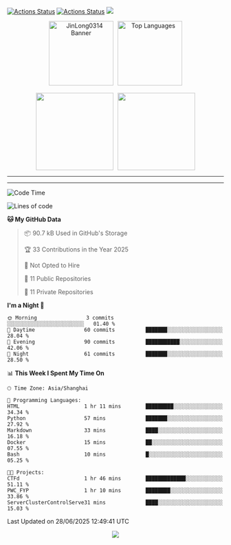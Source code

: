 [![Actions Status](https://github.com/JinLong0314/JinLong0314/workflows/wakatime-stats/badge.svg)](https://github.com/JinLong0314/JinLong0314/actions)
[![Actions Status](https://github.com/JinLong0314/JinLong0314/workflows/update-gh-activity-new/badge.svg)](https://github.com/JinLong0314/JinLong0314/actions)
![](https://visitor-badge-deno.deno.dev/JinLong0314.JinLong0314.svg)
<br>
 
<div align="center" style="display: flex; justify-content: center; align-items: center; gap: 10px;">
  <img src="https://socialify.git.ci/JinLong0314/JinLong0314/image?custom_language=Python&font=Inter&language=1&name=1&pattern=Plus" alt="JinLong0314 Banner" height="150"/>
  <img src="https://github-readme-stats.vercel.app/api/top-langs/?username=JinLong0314&hide_border=true" alt="Top Languages" height="150"/>
</div>

<br>

<div align="center" style="display: flex; justify-content: center; align-items: center; gap: 10px;">
  <img src="https://spotify-github-profile.kittinanx.com/api/view?uid=31afscsa66thkz2rxnganseg5i3a&cover_image=true&theme=default&show_offline=false&background_color=121212&interchange=true&bar_color=53b14f&bar_color_cover=true"  height="180"/>
  <img src="https://spotify-recently-played-readme.vercel.app/api?user=31afscsa66thkz2rxnganseg5i3a&count=5&width=600" height="180"/>
</div>


---

<!--START_SECTION:activity-->

<!--END_SECTION:activity-->

---

<!--START_SECTION:waka-->
![Code Time](http://img.shields.io/badge/Code%20Time-12%20hrs%2014%20mins-blue)

![Lines of code](https://img.shields.io/badge/From%20Hello%20World%20I%27ve%20Written-69.7%20thousand%20lines%20of%20code-blue)

**🐱 My GitHub Data** 

> 📦 90.7 kB Used in GitHub's Storage 
 > 
> 🏆 33 Contributions in the Year 2025
 > 
> 🚫 Not Opted to Hire
 > 
> 📜 11 Public Repositories 
 > 
> 🔑 11 Private Repositories 
 > 
**I'm a Night 🦉** 

```text
🌞 Morning                3 commits           ░░░░░░░░░░░░░░░░░░░░░░░░░   01.40 % 
🌆 Daytime                60 commits          ███████░░░░░░░░░░░░░░░░░░   28.04 % 
🌃 Evening                90 commits          ███████████░░░░░░░░░░░░░░   42.06 % 
🌙 Night                  61 commits          ███████░░░░░░░░░░░░░░░░░░   28.50 % 
```


📊 **This Week I Spent My Time On** 

```text
🕑︎ Time Zone: Asia/Shanghai

💬 Programming Languages: 
HTML                     1 hr 11 mins        █████████░░░░░░░░░░░░░░░░   34.34 % 
Python                   57 mins             ███████░░░░░░░░░░░░░░░░░░   27.92 % 
Markdown                 33 mins             ████░░░░░░░░░░░░░░░░░░░░░   16.18 % 
Docker                   15 mins             ██░░░░░░░░░░░░░░░░░░░░░░░   07.55 % 
Bash                     10 mins             █░░░░░░░░░░░░░░░░░░░░░░░░   05.25 % 

🐱‍💻 Projects: 
CTFd                     1 hr 46 mins        █████████████░░░░░░░░░░░░   51.11 % 
PWC_FYP                  1 hr 10 mins        ████████░░░░░░░░░░░░░░░░░   33.86 % 
ServerClusterControlServe31 mins             ████░░░░░░░░░░░░░░░░░░░░░   15.03 % 
```


 Last Updated on 28/06/2025 12:49:41 UTC
<!--END_SECTION:waka-->



<p align="center">
  <img src="https://capsule-render.vercel.app/api?type=waving&color=gradient&height=60&section=footer"/>
</p>
